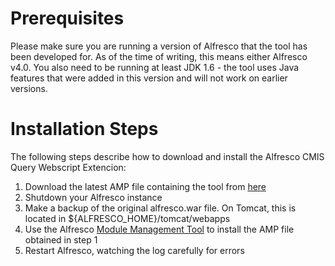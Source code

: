 # Prerequisites #

Please make sure you are running a version of Alfresco that the tool has been developed for. As of the time of writing, this means either Alfresco v4.0. You also need to be running at least JDK 1.6 - the tool uses Java features that were added in this version and will not work on earlier versions.


# Installation Steps #

The following steps describe how to download and install the Alfresco CMIS Query Webscript Extencion:

  1. Download the latest AMP file containing the tool from [here](http://code.google.com/p/alfresco-cmis-query-webscript-extencion/downloads/list)
  1. Shutdown your Alfresco instance
  1. Make a backup of the original alfresco.war file. On Tomcat, this is located in ${ALFRESCO\_HOME}/tomcat/webapps
  1. Use the Alfresco [Module Management Tool](http://wiki.alfresco.com/wiki/Module_Management_Tool) to install the AMP file obtained in step 1
  1. Restart Alfresco, watching the log carefully for errors